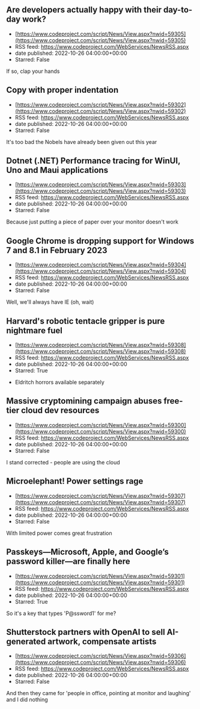 ## Are developers actually happy with their day-to-day work?
 - [https://www.codeproject.com/script/News/View.aspx?nwid=59305](https://www.codeproject.com/script/News/View.aspx?nwid=59305)
 - RSS feed: https://www.codeproject.com/WebServices/NewsRSS.aspx
 - date published: 2022-10-26 04:00:00+00:00
 - Starred: False

If so, clap your hands

## Copy with proper indentation
 - [https://www.codeproject.com/script/News/View.aspx?nwid=59302](https://www.codeproject.com/script/News/View.aspx?nwid=59302)
 - RSS feed: https://www.codeproject.com/WebServices/NewsRSS.aspx
 - date published: 2022-10-26 04:00:00+00:00
 - Starred: False

It's too bad the Nobels have already been given out this year

## Dotnet (.NET) Performance tracing for WinUI, Uno and Maui applications
 - [https://www.codeproject.com/script/News/View.aspx?nwid=59303](https://www.codeproject.com/script/News/View.aspx?nwid=59303)
 - RSS feed: https://www.codeproject.com/WebServices/NewsRSS.aspx
 - date published: 2022-10-26 04:00:00+00:00
 - Starred: False

Because just putting a piece of paper over your monitor doesn't work

## Google Chrome is dropping support for Windows 7 and 8.1 in February 2023
 - [https://www.codeproject.com/script/News/View.aspx?nwid=59304](https://www.codeproject.com/script/News/View.aspx?nwid=59304)
 - RSS feed: https://www.codeproject.com/WebServices/NewsRSS.aspx
 - date published: 2022-10-26 04:00:00+00:00
 - Starred: False

Well, we'll always have IE (oh, wait)

## Harvard's robotic tentacle gripper is pure nightmare fuel
 - [https://www.codeproject.com/script/News/View.aspx?nwid=59308](https://www.codeproject.com/script/News/View.aspx?nwid=59308)
 - RSS feed: https://www.codeproject.com/WebServices/NewsRSS.aspx
 - date published: 2022-10-26 04:00:00+00:00
 - Starred: True

* Eldritch horrors available separately

## Massive cryptomining campaign abuses free-tier cloud dev resources
 - [https://www.codeproject.com/script/News/View.aspx?nwid=59300](https://www.codeproject.com/script/News/View.aspx?nwid=59300)
 - RSS feed: https://www.codeproject.com/WebServices/NewsRSS.aspx
 - date published: 2022-10-26 04:00:00+00:00
 - Starred: False

I stand corrected - people are using the cloud

## Microelephant! Power settings rage
 - [https://www.codeproject.com/script/News/View.aspx?nwid=59307](https://www.codeproject.com/script/News/View.aspx?nwid=59307)
 - RSS feed: https://www.codeproject.com/WebServices/NewsRSS.aspx
 - date published: 2022-10-26 04:00:00+00:00
 - Starred: False

With limited power comes great frustration

## Passkeys—Microsoft, Apple, and Google’s password killer—are finally here
 - [https://www.codeproject.com/script/News/View.aspx?nwid=59301](https://www.codeproject.com/script/News/View.aspx?nwid=59301)
 - RSS feed: https://www.codeproject.com/WebServices/NewsRSS.aspx
 - date published: 2022-10-26 04:00:00+00:00
 - Starred: True

So it's a key that types 'P@ssword1' for me?

## Shutterstock partners with OpenAI to sell AI-generated artwork, compensate artists
 - [https://www.codeproject.com/script/News/View.aspx?nwid=59306](https://www.codeproject.com/script/News/View.aspx?nwid=59306)
 - RSS feed: https://www.codeproject.com/WebServices/NewsRSS.aspx
 - date published: 2022-10-26 04:00:00+00:00
 - Starred: False

And then they came for 'people in office, pointing at monitor and laughing' and I did nothing
